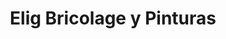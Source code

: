 ---
title: "Elig Bricolage y Pinturas"
url: /elche-elx/elig-bricolage-y-pinturas/
shop: Baumarkt
---